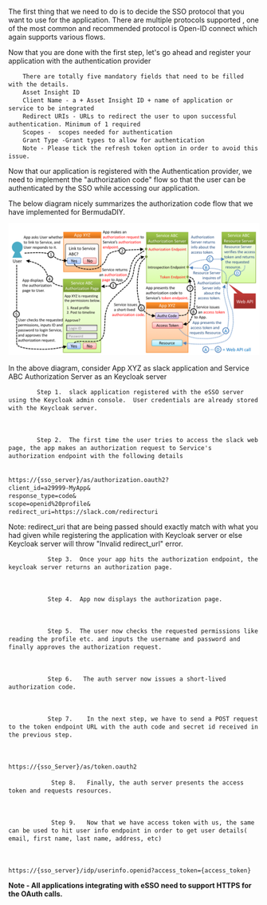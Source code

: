 The first thing that we need to do is to decide the SSO protocol that you want to use for the application. There are multiple protocols supported , one of the most common and recommended protocol is Open-ID connect which again supports various flows. 

Now that you are done with the first step, let's go ahead and register your application with the authentication provider
 
 
        There are totally five mandatory fields that need to be filled with the details.
        Asset Insight ID
        Client Name - a + Asset Insight ID + name of application or service to be integrated
        Redirect URIs - URLs to redirect the user to upon successful authentication. Minimum of 1 required
        Scopes -  scopes needed for authentication
        Grant Type -Grant types to allow for authentication 
        Note - Please tick the refresh token option in order to avoid this issue.

 

Now that our application is registered with the Authentication provider, we need to implement the "authorization code" flow so that the user can be authenticated by the SSO while accessing our application.

 
The below diagram nicely summarizes the authorization code flow that we have implemented for BermudaDIY.

![Image of Yaktocat](https://github.com/devgurung/sso/blob/master/pastedImage_2.png)
 

  

 In the above diagram, consider App XYZ as slack application and Service ABC Authorization Server as an Keycloak server

 

            Step 1.  slack application registered with the eSSO server using the Keycloak admin console.  User credentials are already stored with the Keycloak server.

 

            Step 2.  The first time the user tries to access the slack web page, the app makes an authorization request to Service's authorization endpoint with the following details 

 
    https://{sso_server}/as/authorization.oauth2?
    client_id=a29999-MyApp&
    response_type=code&
    scope=openid%20profile&
    redirect_uri=https://slack.com/redirecturi

 
Note: redirect_uri that are being passed should exactly match with what you had given while registering the application with Keycloak server or else Keycloak server will throw "Invalid redirect_url" error.

             

               Step 3.  Once your app hits the authorization endpoint, the keycloak server returns an authorization page.

 

               Step 4.  App now displays the authorization page.

 

               Step 5.  The user now checks the requested permissions like reading the profile etc. and inputs the username and password and finally approves the authorization request.

 

               Step 6.   The auth server now issues a short-lived authorization code.

 

               Step 7.    In the next step, we have to send a POST request to the token endpoint URL with the auth code and secret id received in the previous step.

 

    https://{sso_Server}/as/token.oauth2

                Step 8.   Finally, the auth server presents the access token and requests resources.  

 

                Step 9.   Now that we have access token with us, the same can be used to hit user info endpoint in order to get user details( email, first name, last name, address, etc)

 

    https://{sso_server}/idp/userinfo.openid?access_token={access_token}


**Note - All applications integrating with eSSO need to support HTTPS for the OAuth calls.**
